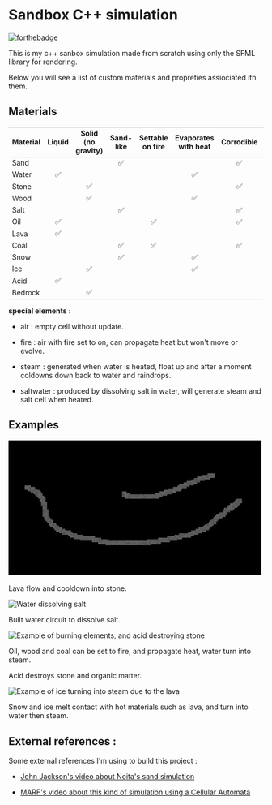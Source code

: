 # Sandbox C++ simulation

[![forthebadge](https://forthebadge.com/images/badges/made-with-c-plus-plus.svg)](https://forthebadge.com)

This is my c++ sanbox simulation made from scratch using only the SFML library for rendering.

Below you will see a list of custom materials and propreties assiociated ith them.


## Materials

|Material|Liquid|Solid (no gravity)|Sand-like|Settable on fire|Evaporates with heat|Corrodible|Can generate heat|water soluble|
|:-------|:----:|:----------------:|:-------:|:--------------:|:------------------:|:--------:|:---------------:|:-----------:|
|Sand    |      |                  |    ✅   |                |                    |    ✅    |                 |             |
|Water   |  ✅  |                  |         |                |         ✅         |          |                 |             |
|Stone   |      |        ✅        |         |                |                    |    ✅    |                 |             |
|Wood    |      |        ✅        |         |                |       ✅           |          |                 |             |
|Salt    |      |                  |   ✅    |                |                    |    ✅    |                 |      ✅     |
|Oil     |  ✅  |                  |         |       ✅       |                    |   ✅     |        ✅       |             |
|Lava    |  ✅  |                  |         |                |                    |          |       ✅        |             |
|Coal    |      |                  |    ✅   |       ✅       |                    |    ✅    |       ✅        |             |
|Snow    |      |                  |    ✅   |                |         ✅         |          |                 |      ✅     |
|Ice     |      |        ✅        |         |                |         ✅         |          |                 |      ✅     |
|Acid    |  ✅  |                  |         |                |                    |          |                 |             |
|Bedrock |      |       ✅         |         |                |                    |          |                 |             |



**special elements :**

- air : empty cell without update.

- fire : air with fire set to on, can propagate heat but won't move or evolve.

- steam : generated when water is heated, float up and after a moment coldowns down back to water and raindrops.

- saltwater : produced by dissolving salt in water, will generate steam and salt cell when heated.



## Examples

<img title="" src="img/lava.gif" alt="Lava flow simulation" width="500">

Lava flow and cooldown into stone.

<img title="" src="img/water_salt.gif" alt="Water dissolving salt" width="500">

Built water circuit to dissolve salt.

<img title="" src="img/oil_coal_wood_acid_vapor.gif" alt="Example of burning elements, and acid destroying stone" width="500">

Oil, wood and coal can be set to fire, and propagate heat, water turn into steam.

Acid destroys stone and organic matter.

<img title="" src="img/ice_snow.gif" alt="Example of ice turning into steam due to the lava" width="500">

Snow and ice melt contact with hot materials such as lava, and turn into water then steam.

## External references :

Some external references I'm using to build this project : 

- [John Jackson's video about Noita's sand simulation](https://www.youtube.com/watch?v=VLZjd_Y1gJ8)

- [MARF's video about this kind of simulation using a Cellular Automata](youtube.com/watch?v=5Ka3tbbT-9E)

